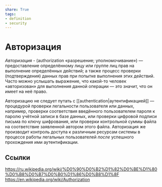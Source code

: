 ```yaml
---
share: True
tags: 
- definition
- security
---
```

# Авторизация
*Авторизация* - (authorization «разрешение; уполномочивание») — предоставление определённому лицу или группе лиц прав на выполнение определённых действий; а также процесс проверки (подтверждения) данных прав при попытке выполнения этих действий. Часто можно услышать выражение, что какой-то человек «авторизован» для выполнения данной операции — это значит, что он имеет на неё право.

Авторизацию не следует путать с [[authentication|аутентификацией]] — процедурой проверки легальности пользователя или данных, например, проверки соответствия введённого пользователем пароля к паролю учётной записи в базе данных, или проверки цифровой подписи письма по ключу шифрования, или проверки контрольной суммы файла на соответствие заявленной автором этого файла. Авторизация же производит контроль доступа к различным ресурсам системы в процессе работы легальных пользователей _после_ успешного прохождения ими аутентификации.
## Ссылки
https://ru.wikipedia.org/wiki/%D0%90%D0%B2%D1%82%D0%BE%D1%80%D0%B8%D0%B7%D0%B0%D1%86%D0%B8%D1%8F
https://en.wikipedia.org/wiki/Authorization